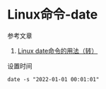 # Linux命令-date

参考文章

1. [Linux date命令的用法（转）](https://www.cnblogs.com/asxe/p/9317811.html)

设置时间

```
date -s "2022-01-01 00:01:01"
```
